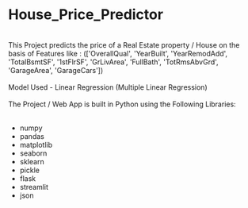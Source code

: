 # House_Price_Predictor
</br>
This Project predicts the price of a Real Estate property / House on the basis of Features like : (['OverallQual', 'YearBuilt', 'YearRemodAdd', 'TotalBsmtSF', '1stFlrSF', 'GrLivArea', 'FullBath', 'TotRmsAbvGrd', 'GarageArea', 'GarageCars'])
</br></br>
Model Used - Linear Regression (Multiple Linear Regression)
</br></br>
The Project / Web App is built in Python using the Following Libraries:
</br></br>

 * numpy
 * pandas
 * matplotlib
 * seaborn
 * sklearn
 * pickle
 * flask
 * streamlit
 * json
